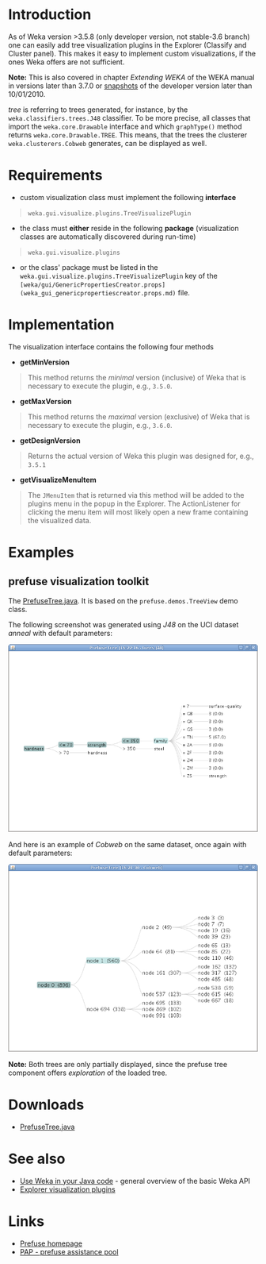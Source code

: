 

# Introduction
As of Weka version >3.5.8 (only developer version, not stable-3.6 branch) one can easily add tree visualization plugins in the Explorer (Classify and Cluster panel). This makes it easy to implement custom visualizations, if the ones Weka offers are not sufficient.

**Note:** This is also covered in chapter *Extending WEKA* of the WEKA manual in versions later than 3.7.0 or [snapshots](../snapshots.md) of the developer version later than 10/01/2010.

*tree* is referring to trees generated, for instance, by the `weka.classifiers.trees.J48` classifier. To be more precise, all classes that import the `weka.core.Drawable` interface and which `graphType()` method returns `weka.core.Drawable.TREE`. This means, that the trees the clusterer `weka.clusterers.Cobweb` generates, can be displayed as well.

# Requirements
* custom visualization class must implement the following **interface**
> `weka.gui.visualize.plugins.TreeVisualizePlugin`
* the class must **either** reside in the following **package** (visualization classes are automatically discovered during run-time)
> `weka.gui.visualize.plugins`
* or the class' package must be listed in the `weka.gui.visualize.plugins.TreeVisualizePlugin` key of the `[weka/gui/GenericPropertiesCreator.props](weka_gui_genericpropertiescreator.props.md)` file.

# Implementation
The visualization interface contains the following four methods

* **getMinVersion**
> This method returns the *minimal* version (inclusive) of Weka that is necessary to execute the plugin, e.g., `3.5.0`.
* **getMaxVersion**
> This method returns the *maximal* version (exclusive) of Weka that is necessary to execute the plugin, e.g., `3.6.0`.
* **getDesignVersion**
> Returns the actual version of Weka this plugin was designed for, e.g., `3.5.1`
* **getVisualizeMenuItem**
> The `JMenuItem` that is returned via this method will be added to the plugins menu in the popup in the Explorer. The ActionListener for clicking the menu item will most likely open a new frame containing the visualized data.

# Examples
## prefuse visualization toolkit
The [PrefuseTree.java](../files/PrefuseTree.java). It is based on the `prefuse.demos.TreeView` demo class.

The following screenshot was generated using *J48* on the UCI dataset *anneal* with default parameters:

![Screenshot](../img/PrefuseTreeClassifier.png)

And here is an example of *Cobweb* on the same dataset, once again with default parameters:

![Screenshot](../img/PrefuseTreeClusterer.png)

**Note:** Both trees are only partially displayed, since the prefuse tree component offers *exploration* of the loaded tree.

# Downloads
* [PrefuseTree.java](../files/PrefuseTree.java)

# See also
* [Use Weka in your Java code](../use_weka_in_your_java_code.md) - general overview of the basic Weka API
* [Explorer visualization plugins](explorer_visualization_plugins.md)

# Links
* [Prefuse homepage](http://prefuse.org/)
* [PAP - prefuse assistance pool](http://goosebumps4all.net/34all/bb/forumdisplay.php?fid=18)
